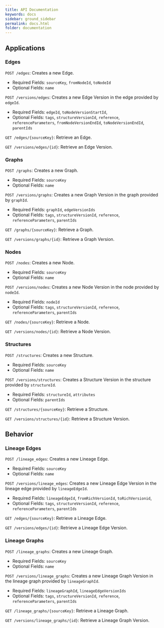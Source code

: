 ```yaml
---
title: API Documentation
keywords: docs
sidebar: ground_sidebar
permalink: docs.html
folder: documentation
---
```


## Applications

### Edges

`POST /edges`: Creates a new Edge.

  * Required Fields: `sourceKey`, `fromNodeId`, `toNodeId`
  * Optional Fields: `name`

`POST /versions/edges`: Creates a new Edge Version in the edge provided by `edgeId`.

  * Required Fields: `edgeId`, `toNodeVersionStartId`, 
  * Optional Fields: `tags`, `structureVersionId`, `reference`, `referenceParameters`, `fromNodeVersionEndId`, `toNodeVersionEndId`, `parentIds`

`GET /edges/{sourceKey}`: Retrieve an Edge.

`GET /versions/edges/{id}`: Retrieve an Edge Version.

### Graphs

`POST /graphs`: Creates a new Graph.

  * Required Fields: `sourceKey`
  * Optional Fields: `name`

`POST /versions/graphs`: Creates a new Graph Version in the graph provided by `graphId`.

  * Required Fields: `graphId`, `edgeVersionIds`
  * Optional Fields: `tags`, `structureVersionId`, `reference`, `referenceParameters`, `parentIds`

`GET /graphs/{sourceKey}`: Retrieve a Graph.

`GET /versions/graphs/{id}`: Retrieve a Graph Version.

### Nodes

`POST /nodes`: Creates a new Node.

  * Required Fields: `sourceKey`
  * Optional Fields: `name`

`POST /versions/nodes`: Creates a new Node Version in the node provided by `nodeId`.

  * Required Fields: `nodeId`
  * Optional Fields: `tags`, `structureVersionId`, `reference`, `referenceParameters`, `parentIds`

`GET /nodes/{sourceKey}`: Retrieve a Node.

`GET /versions/nodes/{id}`: Retrieve a Node Version.

### Structures

`POST /structures`: Creates a new Structure.

  * Required Fields: `sourceKey`
  * Optional Fields: `name`

`POST /versions/structures`: Creates a Structure Version in the structure provided by `structureId`.

  * Required Fields: `structureId`, `attributes`
  * Optional Fields: `parentIds`

`GET /structures/{sourceKey}`: Retrieve a Structure.

`GET /versions/structures/{id}`: Retrieve a Structure Version.

## Behavior

### Lineage Edges

`POST /lineage_edges`: Creates a new Lineage Edge.

  * Required Fields: `sourceKey`
  * Optional Fields: `name`

`POST /versions/lineage_edges`: Creates a new Lineage Edge Version in the lineage edge provided by `lineageEdgeId`.

  * Required Fields: `lineageEdgeId`, `fromRichVersionId`, `toRichVersionid`, 
  * Optional Fields: `tags`, `structureVersionId`, `reference`, `referenceParameters`, `parentIds`

`GET /edges/{sourceKey}`: Retrieve a Lineage Edge.

`GET /versions/edges/{id}`: Retrieve a Lineage Edge Version.

### Lineage Graphs

`POST /lineage_graphs`: Creates a new Lineage Graph.

  * Required Fields: `sourceKey`
  * Optional Fields: `name`

`POST /versions/lineage_graphs`: Creates a new Lineage Graph Version in the lineage graph provided by `lineageGraphId`.

  * Required Fields: `lineageGraphId`, `lineageEdgeVersionIds`
  * Optional Fields: `tags`, `structureVersionId`, `reference`, `referenceParameters`, `parentIds`

`GET /lineage_graphs/{sourceKey}`: Retrieve a Lineage Graph.

`GET /versions/lineage_graphs/{id}`: Retrieve a Lineage Graph Version.

